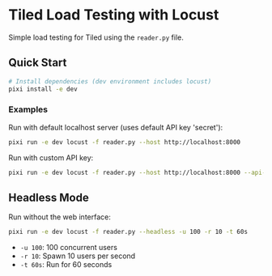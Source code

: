 # Tiled Load Testing with Locust

Simple load testing for Tiled using the `reader.py` file.

## Quick Start

```bash
# Install dependencies (dev environment includes locust)
pixi install -e dev
```

### Examples
Run with default localhost server (uses default API key 'secret'):
```bash
pixi run -e dev locust -f reader.py --host http://localhost:8000
```

Run with custom API key:
```bash
pixi run -e dev locust -f reader.py --host http://localhost:8000 --api-key your-api-key
```

## Headless Mode
Run without the web interface:
```bash
pixi run -e dev locust -f reader.py --headless -u 100 -r 10 -t 60s
```
- `-u 100`: 100 concurrent users
- `-r 10`: Spawn 10 users per second
- `-t 60s`: Run for 60 seconds
